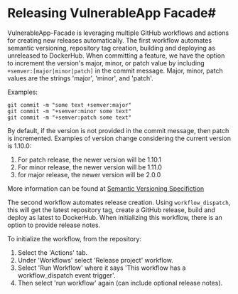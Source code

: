 # Releasing VulnerableApp Facade#

VulnerableApp-Facade is leveraging multiple GitHub workflows and actions for creating new releases automatically.
The first workflow automates semantic versioning, repository tag creation, building and deploying as unreleased to 
DockerHub.
When committing a feature, we have the option to increment the version's major, minor, or patch value
by including <code>+semver:[major|minor|patch]</code> in the commit message. Major, minor, patch values are the
strings 'major', 'minor', and 'patch'.

Examples:
```properties
git commit -m "some text +semver:major"
git commit -m "+semver:minor some text"
git commit -m "+semver:patch some text"
``` 
By default, if the version is not provided in the commit message, then patch is incremented.
Examples of version change considering the current version is 1.10.0:
1. For patch release, the newer version will be 1.10.1
2. For minor release, the newer version will be 1.11.0
3. for major release, the newer version will be 2.0.0

More information can be found at [Semantic
   Versioning
   Specifiction](https://semver.org/)

The second workflow automates release creation. Using <code>workflow_dispatch</code>, this will get the latest 
repository tag, create a GitHub release, build and deploy as latest to DockerHub. When initializing this workflow, 
there is an option to provide release notes. 

To initialize the workflow, from the repository:
1. Select the 'Actions' tab.
2. Under 'Workflows' select 'Release project' workflow.
3. Select 'Run Workflow' where it says 'This workflow has a workflow_dispatch event trigger'.
4. Then select 'run workflow' again (can include optional release notes).

